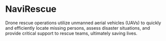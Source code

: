 # NaviRescue
Drone rescue operations utilize unmanned aerial vehicles (UAVs) to quickly and efficiently locate missing persons, assess disaster situations, and provide critical support to rescue teams, ultimately saving lives.
